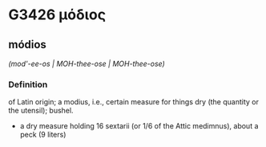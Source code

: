 # G3426 μόδιος

## módios

_(mod'-ee-os | MOH-thee-ose | MOH-thee-ose)_

### Definition

of Latin origin; a modius, i.e., certain measure for things dry (the quantity or the utensil); bushel.

- a dry measure holding 16 sextarii (or 1/6 of the Attic medimnus), about a peck (9 liters)


